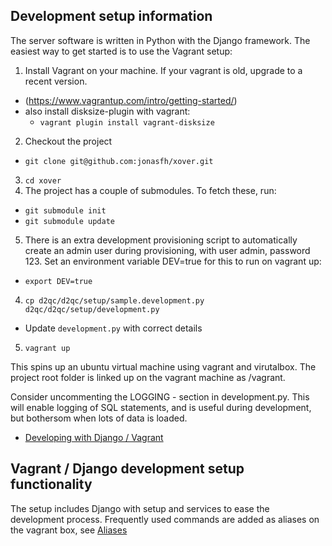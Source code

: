 
Development setup information
-----------------------------

The server software is written in Python with the Django framework. The easiest
way to get started is to use the Vagrant setup:

1. Install Vagrant on your machine. If your vagrant is old, upgrade to a recent
    version.
  * (https://www.vagrantup.com/intro/getting-started/)
  * also install disksize-plugin with vagrant:
    - `vagrant plugin install vagrant-disksize`
2. Checkout the project
  * `git clone git@github.com:jonasfh/xover.git`
3. `cd xover`
4. The project has a couple of submodules. To fetch these, run:
  * `git submodule init`
  * `git submodule update`
5. There is an extra development provisioning script to automatically create an
   admin user during provisioning, with user admin, password 123. Set an
   environment variable DEV=true for this to run on vagrant up:
  * `export DEV=true`
4. `cp d2qc/d2qc/setup/sample.development.py d2qc/d2qc/setup/development.py`
  * Update `development.py` with correct details
 5. `vagrant up`

This spins up an ubuntu virtual machine using vagrant and virutalbox. The
project root folder is linked up on the vagrant machine as /vagrant.

Consider uncommenting the LOGGING - section in development.py. This will enable
logging of SQL statements, and is useful during development, but bothersom when
lots of data is loaded.

* [Developing with Django / Vagrant](DJANGO.md)

Vagrant / Django development setup functionality
----------------------------------------------

The setup includes Django with setup and services to ease the development
process. Frequently used commands are added as aliases on the vagrant box,
see [Aliases](ALIASES.md)
